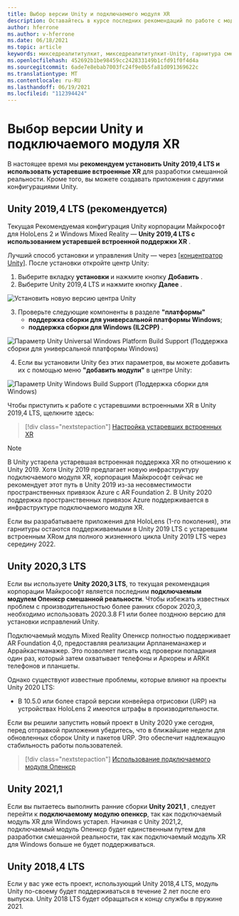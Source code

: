```yaml
---
title: Выбор версии Unity и подключаемого модуля XR
description: Оставайтесь в курсе последних рекомендаций по работе с модулями Unity и XR для разработки приложений HoloLens.
author: hferrone
ms.author: v-hferrone
ms.date: 06/18/2021
ms.topic: article
keywords: микседреалититулкит, микседреалититулкит-Unity, гарнитура смешанной реальности, гарнитура Windows Mixed Reality, гарнитура виртуальной реальности, Unity
ms.openlocfilehash: 452692b1be98459cc242833149b1cfd91f0f4d4a
ms.sourcegitcommit: 6ade7e8ebab7003fc24f9e0b5fa81d091369622c
ms.translationtype: MT
ms.contentlocale: ru-RU
ms.lasthandoff: 06/19/2021
ms.locfileid: "112394424"
---
```

# <a name="choosing-a-unity-version-and-xr-plugin"></a>Выбор версии Unity и подключаемого модуля XR

В настоящее время мы **рекомендуем установить Unity 2019,4 LTS и использовать устаревшие встроенные XR** для разработки смешанной реальности. Кроме того, вы можете создавать приложения с другими конфигурациями Unity.

## <a name="unity-20194-lts-recommended"></a>Unity 2019,4 LTS (рекомендуется)

Текущая Рекомендуемая конфигурация Unity корпорации Майкрософт для HoloLens 2 и Windows Mixed Reality — **Unity 2019,4 LTS с использованием устаревшей встроенной поддержки XR** .

Лучший способ установки и управления Unity — через <a href="https://unity3d.com/get-unity/download" target="_blank">[концентратор Unity]</a>. После установки откройте центр Unity:

1. Выберите вкладку **установки** и нажмите кнопку **Добавить** .
2. Выберите Unity 2019,4 LTS и нажмите кнопку **Далее** .

![Установить новую версию центра Unity](images/unity-hub-img-2019.png)

3. Проверьте следующие компоненты в разделе **"платформы"**
    * **поддержка сборки для универсальной платформы Windows**; 
    * **поддержка сборки для Windows (IL2CPP)** .

![Параметр Unity Universal Windows Platform Build Support (Поддержка сборки для универсальной платформы Windows)](images/Unity_Install_Option_UWP_2019.png)

4. Если вы установили Unity без этих параметров, вы можете добавить их с помощью меню **"добавить модули"** в центре Unity:

![Параметр Unity Windows Build Support (Поддержка сборки для Windows)](images/Unity_Install_Option_UWP2_2019.png)

Чтобы приступить к работе с устаревшими встроенными XR в Unity 2019,4 LTS, щелкните здесь:

> [!div class="nextstepaction"]
> [Настройка устаревших встроенных XR](/windows/mixed-reality/develop/unity/xr-project-setup?tabs=legacy)

> [!NOTE]
> В Unity устарела устаревшая встроенная поддержка XR по отношению к Unity 2019.  Хотя Unity 2019 предлагает новую инфраструктуру подключаемого модуля XR, корпорация Майкрософт сейчас не рекомендует этот путь в Unity 2019 из-за несовместимости пространственных привязок Azure с AR Foundation 2.  В Unity 2020 поддержка пространственных привязок Azure поддерживается в инфраструктуре подключаемого модуля XR.

Если вы разрабатываете приложения для HoloLens (1-го поколения), эти гарнитуры остаются поддерживаемыми в Unity 2019 LTS с устаревшим встроенным XRом для полного жизненного цикла Unity 2019 LTS через середину 2022.

## <a name="unity-20203-lts"></a>Unity 2020,3 LTS 

Если вы используете **Unity 2020,3 LTS**, то текущая рекомендация корпорации Майкрософт является последним **подключаемым модулем Опенкср смешанной реальности**. Чтобы избежать известных проблем с производительностью более ранних сборок 2020,3, необходимо использовать 2020.3.8 F1 или более позднюю версию для установки исправлений Unity.

Подключаемый модуль Mixed Reality Опенкср полностью поддерживает AR Foundation 4,0, предоставляя реализации Арпланеманажер и Аррайкастманажер. Это позволяет писать код проверки попадания один раз, который затем охватывает телефоны и Аркореы и ARKit телефонов и планшеты.

Однако существуют известные проблемы, которые влияют на проекты Unity 2020 LTS:

* В 10.5.0 или более старой версии конвейера отрисовки (URP) на устройствах HoloLens 2 имеются штрафы в производительности.

Если вы решили запустить новый проект в Unity 2020 уже сегодня, перед отправкой приложения убедитесь, что в ближайшие недели для обновленных сборок Unity и пакетов URP.  Это обеспечит надлежащую стабильность работы пользователей.

> [!div class="nextstepaction"]
> [Использование подключаемого модуля Опенкср](/windows/mixed-reality/develop/unity/xr-project-setup?tabs=openxr)

## <a name="unity-20211"></a>Unity 2021,1

Если вы пытаетесь выполнить ранние сборки **Unity 2021,1** , следует перейти к **подключаемому модулю опенкср**, так как подключаемый модуль XR для Windows устарел.  Начиная с Unity 2021,2, подключаемый модуль Опенкср будет единственным путем для разработки смешанной реальности, так как подключаемый модуль XR для Windows больше не будет поддерживаться.

## <a name="unity-20184-lts"></a>Unity 2018,4 LTS

Если у вас уже есть проект, использующий Unity 2018,4 LTS, модуль Unity по-своему будет поддерживаться в течение 2 лет после его выпуска.  Unity 2018 LTS будет обращаться к концу службы в пружине 2021.